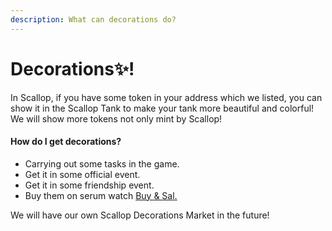 ```yaml
---
description: What can decorations do?
---
```


# Decorations✨!

In Scallop, if you have some token in your address which we listed, you can show it in the Scallop Tank to make your tank more beautiful and colorful! We will show more tokens not only mint by Scallop!

#### How do I get decorations?

* Carrying out some tasks in the game.
* Get it in some official event.
* Get it in some friendship event.
* Buy them on serum watch [Buy & Sal](buy-and-sell.md)[. ](buy-and-sell.md)

We will have our own Scallop Decorations Market in the future!

